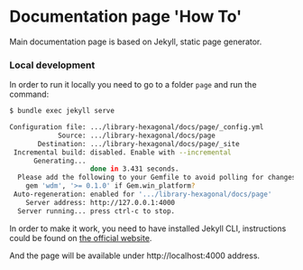 # Documentation page 'How To'

Main documentation page is based on Jekyll, static page generator. 

### Local development

In order to run it locally you need to go to a folder `page` and run the command:

```bash
$ bundle exec jekyll serve

Configuration file: .../library-hexagonal/docs/page/_config.yml
            Source: .../library-hexagonal/docs/page
       Destination: .../library-hexagonal/docs/page/_site
 Incremental build: disabled. Enable with --incremental
      Generating...
                    done in 3.431 seconds.
  Please add the following to your Gemfile to avoid polling for changes:
    gem 'wdm', '>= 0.1.0' if Gem.win_platform?
 Auto-regeneration: enabled for '.../library-hexagonal/docs/page'
    Server address: http://127.0.0.1:4000
  Server running... press ctrl-c to stop.
```

In order to make it work, you need to have installed Jekyll CLI, instructions could be found on [the official website](https://jekyllrb.com/docs/installation/#requirements).

And the page will be available under http://localhost:4000 address.

